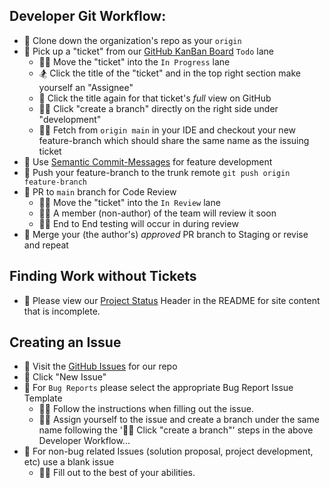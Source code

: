 ## Developer Git Workflow:

- 📌 Clone down the organization's repo as your `origin`
- 📌 Pick up a "ticket" from our [GitHub KanBan Board](https://github.com/orgs/QueerGlobal/projects/1/views/2) `Todo` lane
  - 🐱‍🏍 Move the "ticket" into the `In Progress` lane
  - 🏂 Click the title of the "ticket" and in the top right section make yourself an "Assignee"
  - 💃 Click the title again for that ticket's _full_ view on GitHub
  - 🏃‍♀️ Click "create a branch" directly on the right side under "development"
  - 🏄‍♀️ Fetch from `origin main` in your IDE and checkout your new feature-branch which should share the same name as the issuing ticket
- 📌 Use [Semantic Commit-Messages](https://gist.github.com/joshbuchea/6f47e86d2510bce28f8e7f42ae84c716) for feature development
- 📌 Push your feature-branch to the trunk remote `git push origin feature-branch`
- 📌 PR to `main` branch for Code Review
  - 🦹‍♀️ Move the "ticket" into the `In Review` lane
  - 🕵️‍♂️ A member (non-author) of the team will review it soon
  - 👨‍🚀 End to End testing will occur in during review
- 🎇 Merge your (the author's) _approved_ PR branch to Staging or revise and repeat

## Finding Work without Tickets

- 📌 Please view our [Project Status](https://github.com/QueerGlobal/qg-frontend-v2#project-status) Header in the README for site content that is incomplete.

## Creating an Issue

- 📌 Visit the [GitHub Issues](https://github.com/QueerGlobal/qg-frontend-v2/issues) for our repo
- 📌 Click "New Issue"
- 🐛 For `Bug Reports` please select the appropriate Bug Report Issue Template
  - 🐱‍👓 Follow the instructions when filling out the issue.
  - 🐱‍🚀 Assign yourself to the issue and create a branch under the same name following the '🏃‍♀️ Click "create a branch"' steps in the above Developer Workflow...
- 📌 For non-bug related Issues (solution proposal, project development, etc) use a blank issue
  - 🐱‍🐉 Fill out to the best of your abilities.
